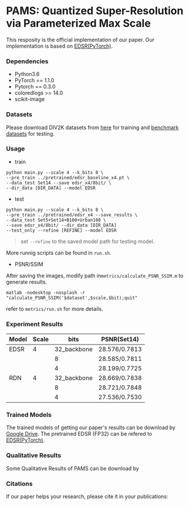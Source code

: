 # PAMS: Quantized Super-Resolution via Parameterized Max Scale

This resposity is the official implementation of our paper. Our implementation is based on [EDSR(PyTorch)](https://github.com/thstkdgus35/EDSR-PyTorch).

### Dependencies
* Python3.6
* PyTorch == 1.1.0
* Pytorch == 0.3.0
* coloredlogs >= 14.0
* scikit-image

### Datasets
Please download DIV2K datasets from [here](https://cv.snu.ac.kr/research/EDSR/DIV2K.tar) for training and [benchmark datasets](https://cv.snu.ac.kr/research/EDSR/benchmark.tar) for testing.

### Usage

* train

```
python main.py --scale 4 --k_bits 8 \
--pre_train ../pretrained/edsr_baseline_x4.pt \
--data_test Set14 --save edsr_x4/8bit/ \
--dir_data [DIR_DATA] --model EDSR               
```

* test

```
python main.py --scale 4 --k_bits 8 \ 
--pre_train ../pretrained/edsr_x4 --save_results \
--data_test Set5+Set14+B100+Urban100 \
--save edsr_x4/8bit/ --dir_data [DIR_DATA]  
--test_only --refine [REFINE] --model EDSR 
```

> set `--refine` to the saved model path for testing model.

More runnig scripts can be found in `run.sh`. 

* PSNR/SSIM

After saving the images, modify path in`metrics/calculate_PSNR_SSIM.m` to generate results.

```
matlab -nodesktop -nosplash -r "calculate_PSNR_SSIM('$dataset',$scale,$bit);quit"
```

refer to `metrics/run.sh` for more details.


### Experiment Results

| Model | Scale | bits        | PSNR(Set14)   |
| ----- | ----- | ----------- | ------------- |
| EDSR  | 4     | 32_backbone | 28.576/0.7813 |
|       |       | 8           | 28.585/0.7811 |
|       |       | 4           | 28.199/0.7725 |
| RDN   | 4     | 32_backbone | 28.669/0.7838 |
|       |       | 8           | 28.721/0.7848 |
|       |       | 4           | 27.536/0.7530 |

### Trained Models
The trained models of getting our paper's results can be download by [Google Drive](https://drive.google.com/open?id=14p3ZBs8VQdHkMWBa5kv_qN7b0w2qJq6c). The pretrained EDSR (FP32) can be refered to [EDSR(PyTorch)](https://github.com/thstkdgus35/EDSR-PyTorch).

### Qualitative Results
Some Qualitative Results of PAMS can be download by 

### Citations

If our paper helps your research, please cite it in your publications:


